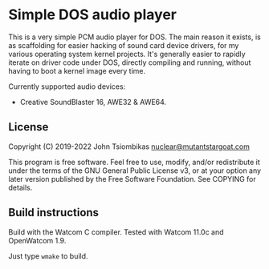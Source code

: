 Simple DOS audio player
=======================

This is a very simple PCM audio player for DOS. The main reason it exists, is as
scaffolding for easier hacking of sound card device drivers, for my various
operating system kernel projects. It's generally easier to rapidly iterate on
driver code under DOS, directly compiling and running, without having to boot a
kernel image every time.

Currently supported audio devices:
  - Creative SoundBlaster 16, AWE32 & AWE64.

License
-------
Copyright (C) 2019-2022  John Tsiombikas <nuclear@mutantstargoat.com>

This program is free software. Feel free to use, modify, and/or redistribute it
under the terms of the GNU General Public License v3, or at your option any
later version published by the Free Software Foundation. See COPYING for
details.

Build instructions
------------------
Build with the Watcom C compiler. Tested with Watcom 11.0c and OpenWatcom 1.9.

Just type `wmake` to build.
